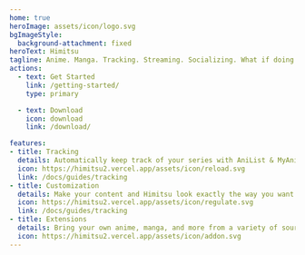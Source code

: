 ```yaml
---
home: true
heroImage: assets/icon/logo.svg
bgImageStyle:
  background-attachment: fixed
heroText: Himitsu
tagline: Anime. Manga. Tracking. Streaming. Socializing. What if doing all that only required one app?.
actions:
  - text: Get Started
    link: /getting-started/
    type: primary

  - text: Download
    icon: download
    link: /download/

features:
- title: Tracking
  details: Automatically keep track of your series with AniList & MyAnimeList
  icon: https://himitsu2.vercel.app/assets/icon/reload.svg
  link: /docs/guides/tracking
- title: Customization
  details: Make your content and Himitsu look exactly the way you want.
  icon: https://himitsu2.vercel.app/assets/icon/regulate.svg
  link: /docs/guides/tracking
- title: Extensions
  details: Bring your own anime, manga, and more from a variety of sources.
  icon: https://himitsu2.vercel.app/assets/icon/addon.svg
---
```

